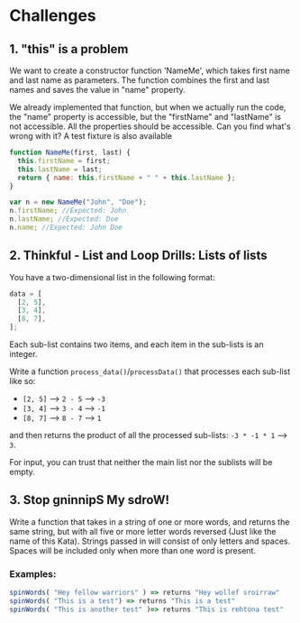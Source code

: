 # Challenges

## 1. "this" is a problem

We want to create a constructor function 'NameMe', which takes first name and last name as parameters. The function combines the first and last names and saves the value in "name" property.

We already implemented that function, but when we actually run the code, the "name" property is accessible, but the "firstName" and "lastName" is not accessible. All the properties should be accessible. Can you find what's wrong with it? A test fixture is also available

```javascript
function NameMe(first, last) {
  this.firstName = first;
  this.lastName = last;
  return { name: this.firstName + " " + this.lastName };
}

var n = new NameMe("John", "Doe");
n.firstName; //Expected: John
n.lastName; //Expected: Doe
n.name; //Expected: John Doe
```

## 2. Thinkful - List and Loop Drills: Lists of lists

You have a two-dimensional list in the following format:

```javascript
data = [
  [2, 5],
  [3, 4],
  [8, 7],
];
```

Each sub-list contains two items, and each item in the sub-lists is an integer.

Write a function `process_data()`/`processData()` that processes each sub-list like so:

- `[2, 5]` --> `2 - 5` --> `-3`
- `[3, 4]` --> `3 - 4` --> `-1`
- `[8, 7]` --> `8 - 7` --> `1`

and then returns the product of all the processed sub-lists:
`-3 * -1 * 1` --> `3`.

For input, you can trust that neither the main list nor the sublists will be empty.

## 3. Stop gninnipS My sdroW!

Write a function that takes in a string of one or more words, and returns the same string, but with all five or more letter words reversed (Just like the name of this Kata). Strings passed in will consist of only letters and spaces. Spaces will be included only when more than one word is present.

### Examples:

```javascript
spinWords( "Hey fellow warriors" ) => returns "Hey wollef sroirraw"
spinWords( "This is a test") => returns "This is a test"
spinWords( "This is another test" )=> returns "This is rehtona test"
```
